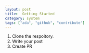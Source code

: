 ```yaml
---
layout: post
title:  Getting Started
category: system
tags: ["ada", "github", "contribute"]
---
```


1. Clone the respoitory.
1. Write your post
1. Create PR

